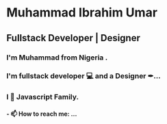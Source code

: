 # **Muhammad Ibrahim Umar**
## **Fullstack Developer | Designer**
### I'm Muhammad from Nigeria .
### I'm fullstack developer 💻 and a Designer ✒...
### I 💖 Javascript Family.
#### - 📫 How to reach me: ...


<!--
**muhammadui/muhammadui** is a ✨ _special_ ✨ repository because its `README.md` (this file) appears on your GitHub profile.

Here are some ideas to get you started:

- 🔭 I’m currently working on ...
- 🌱 I’m currently learning ...
- 👯 I’m looking to collaborate on ...
- 🤔 I’m looking for help with ...
- 💬 Ask me about ...
- 📫 How to reach me: ...
- 😄 Pronouns: ...
- ⚡ Fun fact: ...
-->

